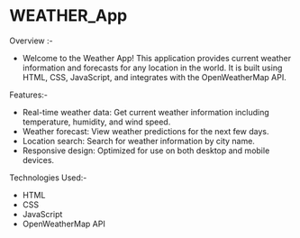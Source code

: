 # WEATHER_App
Overview :- 
 * Welcome to the Weather App! This application provides current weather information and forecasts for any location in the world. It is built using HTML, CSS, JavaScript, and integrates with the OpenWeatherMap API.

Features:- 
 * Real-time weather data: Get current weather information including temperature, humidity, and wind speed.
 * Weather forecast: View weather predictions for the next few days.
 * Location search: Search for weather information by city name.
 * Responsive design: Optimized for use on both desktop and mobile devices.

Technologies Used:-
* HTML
* CSS
* JavaScript
* OpenWeatherMap API 
